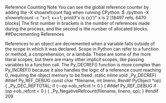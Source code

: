 Reference Counting Note You can see the global reference counter by adding the  -X showrefcount  flag when running CPython: $ ./python -X showrefcount -c "x=1; x+=1; print(f'x is {x}')" x is 2 [18497 refs, 6470 blocks] The ﬁrst number in brackets is the number of references made during the process, and the second is the number of allocated blocks. 
##Decrementing References 

 References to an object are decremented when a variable falls outside of the scope in which it was declared. Scope in Python can refer to a function or method, a comprehension, or a lambda. These are some of the more literal scopes, but there are many other implicit scopes, like passing variables to a function call. The  Py_DECREF()  function is more complex than  Py_INCREF()  because it also handles the logic of a reference count reaching 0, requiring the object memory to be freed: static  inline  void  _Py_DECREF( #ifdef Py_REF_DEBUG const char  *filename,  int  lineno, #endif PyObject *op) { _Py_DEC_REFTOTAL; if  (--op->ob_refcnt !=  0 ) { #ifdef Py_REF_DEBUG if  (op->ob_refcnt <  0 ) { _Py_NegativeRefcount(filename, lineno, op); } #endif 209